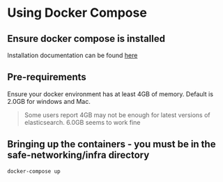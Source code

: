 # Using Docker Compose

## Ensure docker compose is installed

Installation documentation can be found [here](https://docs.docker.com/compose/install/)


## Pre-requirements

Ensure your docker environment has at least 4GB of memory. Default is 2.0GB for windows and Mac.

> Some users report 4GB may not be enough for latest versions of elasticsearch. 6.0GB seems to work fine

## Bringing up the containers - you must be in the safe-networking/infra directory

```bash
docker-compose up
```